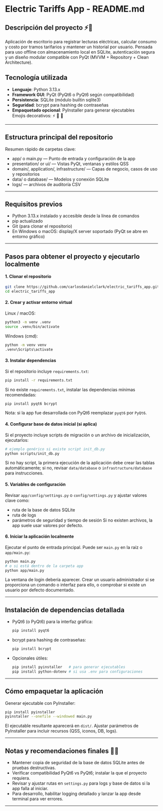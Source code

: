 # Electric Tariffs App - README.md

## Descripción del proyecto ⚡️📘
Aplicación de escritorio para registrar lecturas eléctricas, calcular consumo y costo por tramos tarifarios y mantener un historial por usuario. Pensada para uso offline con almacenamiento local en SQLite, autenticación segura y un diseño modular compatible con PyQt (MVVM + Repository + Clean Architecture).

## Tecnología utilizada
- **Lenguaje**: Python 3.13.x  
- **Framework GUI**: PyQt (PyQt6 o PyQt6 según compatibilidad)  
- **Persistencia**: SQLite (módulo builtin sqlite3)  
- **Seguridad**: bcrypt para hashing de contraseñas  
- **Empaquetado opcional**: PyInstaller para generar ejecutables  
Emojis decorativos: ⚡️ 🔐 🧭

---

## Estructura principal del repositorio
Resumen rápido de carpetas clave:
- app/ o main.py — Punto de entrada y configuración de la app  
- presentation/ or ui/ — Vistas PyQt, ventanas y estilos QSS  
- domain/, application/, infrastructure/ — Capas de negocio, casos de uso y repositorios  
- data/ o database/ — Modelos y conexión SQLite  
- logs/ — archivos de auditoría CSV

---

## Requisitos previos
- Python 3.13.x instalado y accesible desde la línea de comandos  
- pip actualizado  
- Git (para clonar el repositorio)  
- En Windows o macOS: display/X server soportado (PyQt se abre en entorno gráfico)

---

## Pasos para obtener el proyecto y ejecutarlo localmente

#### 1. Clonar el repositorio
```bash
git clone https://github.com/carlosdanielclark/electric_tariffs_app.git
cd electric_tariffs_app
```

#### 2. Crear y activar entorno virtual
Linux / macOS:
```bash
python3 -m venv .venv
source .venv/bin/activate
```
Windows (cmd):
```bash
python -m venv venv
.venv\Scripts\activate
```

#### 3. Instalar dependencias
Si el repositorio incluye `requirements.txt`:
```bash
pip install -r requirements.txt
```
Si no existe `requirements.txt`, instalar las dependencias mínimas recomendadas:
```bash
pip install pyqt6 bcrypt
```
Nota: si la app fue desarrollada con PyQt6 reemplazar `pyqt6` por `PyQt6`.

#### 4. Configurar base de datos inicial (si aplica)
Si el proyecto incluye scripts de migración o un archivo de inicialización, ejecutarlos:
```bash
# ejemplo genérico si existe script init_db.py
python scripts/init_db.py
```
Si no hay script, la primera ejecución de la aplicación debe crear las tablas automáticamente; si no, revisar `data/database` o `infrastructure/database` para instrucciones.

#### 5. Variables de configuración
Revisar `app/config/settings.py` o `config/settings.py` y ajustar valores clave como:
- ruta de la base de datos SQLite
- ruta de logs
- parámetros de seguridad y tiempo de sesión
Si no existen archivos, la app suele usar valores por defecto.

#### 6. Iniciar la aplicación localmente
Ejecutar el punto de entrada principal. Puede ser `main.py` en la raíz o `app/main.py`:
```bash
python main.py
# o si está dentro de la carpeta app
python app/main.py
```
La ventana de login debería aparecer. Crear un usuario administrador si se proporciona un comando o interfaz para ello, o comprobar si existe un usuario por defecto documentado.

---

## Instalación de dependencias detallada
- PyQt6 (o PyQt6) para la interfaz gráfica:
  ```bash
  pip install pyqt6
  ```
- bcrypt para hashing de contraseñas:
  ```bash
  pip install bcrypt
  ```
- Opcionales útiles:
  ```bash
  pip install pyinstaller   # para generar ejecutables
  pip install python-dotenv # si usa .env para configuraciones
  ```

---

## Cómo empaquetar la aplicación
Generar ejecutable con PyInstaller:
```bash
pip install pyinstaller
pyinstaller --onefile --windowed main.py
```
El ejecutable resultante aparecerá en `dist/`. Ajustar parámetros de PyInstaller para incluir recursos (QSS, iconos, DB, logs).

---

## Notas y recomendaciones finales 🔐🧭
- Mantener copia de seguridad de la base de datos SQLite antes de pruebas destructivas.  
- Verificar compatibilidad PyQt6 vs PyQt6; instalar la que el proyecto requiera.  
- Revisar y ajustar rutas en `settings.py` para logs y base de datos si la app falla al iniciar.  
- Para desarrollo, habilitar logging detallado y lanzar la app desde terminal para ver errores.  

---
